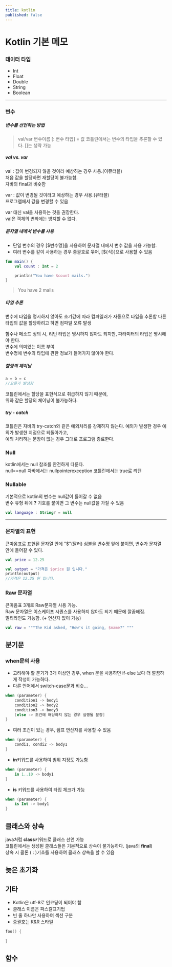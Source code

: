 ```yaml
---
title: kotlin
published: false
---
```


# Kotlin 기본 메모

### 데이터 타입

- Int
- Float
- Double
- String
- Boolean

---

### 변수

##### 변수를 선언하는 방법

>val/var 변수이름 [: 변수 타입] = 값
코틀린에서는 변수의 타입을 추론할 수 있다. []는 생략 가능

##### val vs. var

val : 값이 변경되지 않을 것이라 예상하는 경우 사용.(이뮤터블)  
처음 값을 할당하면 재할당이 불가능함.  
자바의 final과 비슷함

var : 값이 변경될 것이라고 예상하는 경우 사용.(뮤터블)  
프로그램에서 값을 변경할 수 있음  

var 대신 val을 사용하는 것을 권장한다.  
val은 객체의 변화에는 방지할 수 없다. 

##### 문자열 내에서 변수를 사용

- 단일 변수의 경우 [$변수명]을 사용하여 문자열 내에서 변수 값을 사용 가능함.
- 여러 변수를 같이 사용하는 경우 중괄호로 묶어, [${식}]으로 사용할 수 있음

~~~kotlin
fun main() {
    val count : Int = 2

    println("You have $count mails.")
}
~~~
>You have 2 mails


##### 타입 추론

변수에 타입을 명시하지 않아도 초기값에 따라 컴파일러가 자동으로 타입을 추론함
다른 타입의 값을 할당하려고 하면 컴파일 오류 발생  

함수나 메소드 정의 시, 리턴 타입은 명시하지 않아도 되지만, 파라미터의 타입은 명시해야 한다.  
변수에 의미있는 이름 부여  
변수명에 변수의 타입에 관한 정보가 들어가지 않아야 한다.  

##### 할당의 체이닝
~~~kotlin
a = b = c
//오류가 발생함
~~~

코틀린에서는 할당을 표현식으로 취급하지 않기 때문에,  
위와 같은 할당의 체이닝이 불가능하다. 

##### try - catch

코틀린은 자바의 try-catch와 같은 예외처리를 강제하지 않는다.
예외가 발생한 경우 예외가 발생한 지점으로 되돌아가고,  
예외 처리하는 문장이 없는 경우 그대로 프로그램 종료한다.




### Null

kotlin에서는 null 참조를 안전하게 다룬다.  
null==null
자바에서는 nullpointerexception
코틀린에서는 true로 리턴


### Nullable

기본적으로 kotlin의 변수는 null값이 들어갈 수 없음  
변수 유형 뒤에 **?** 기호를 붙이면 그 변수는 null값을 가질 수 있음

~~~Kotlin
val language : String? = null
~~~

---



### 문자열의 표현

큰따옴표로 표현된 문자열 안에 "$"(달러) 심볼을 변수명 앞에 붙이면, 변수가 문자열 안에 들어갈 수 있다.
~~~kotlin
val price = 12.25

val output = "가격은 $price 원 입니다."
println(output)
//가격은 12.25 원 입니다.
~~~


### Raw 문자열

큰따옴표 3개로 Raw문자열 사용 가능.  
Raw 문자열은 이스케이프 시퀀스를 사용하지 않아도 되기 때문에 깔끔해짐.  
멀티라인도 가능함. (+ 연산자 없이 가능)

~~~kotlin
val raw = """The Kid asked, "How's it going, $name?" """
~~~

## 분기문


### when문의 사용

- 고려해야 할 분기가 3개 이상인 경우, when 문을 사용하면 if-else 보다 더 깔끔하게 작성이 가능하다.
- 다른 언어에서 switch-case문과 비슷...

~~~kotlin
when (parameter) {
    condition1 -> body1
    condition2 -> body2
    condition3 -> body3
    [else -> 조건에 해당하지 않는 경우 실행될 문장]
}
~~~

- 여러 조건이 있는 경우, 쉼표 연산자를 사용할 수 있음

~~~kotlin
when (parameter) {
    condi1, condi2 -> body1
}
~~~

- **in**키워드를 사용하여 범위 지정도 가능함

~~~kotlin
when (parameter) {
    in 1..10 -> body1
}
~~~

- **is** 키워드를 사용하여 타입 체크가 가능

~~~kotlin
when (parameter) {
    is Int -> body1
}
~~~

## 클래스와 상속

java처럼 **class**키워드로 클래스 선언 가능  
코틀린에서는 생성된 클래스들은 기본적으로 상속이 불가능하다. (java의 **final**)  
상속 시 콜론 ( : )기호를 사용하여 클래스 상속을 할 수 있음

## 늦은 초기화


## 기타

- Kotlin은 utf-8로 인코딩이 되어야 함
- 클래스 이름은 파스칼표기법
- 빈 줄 하나만 사용하여 섹션 구분
- 중괄호는 K&R 스타일

~~~Kotlin
foo() {
    
}
~~~

## 함수



